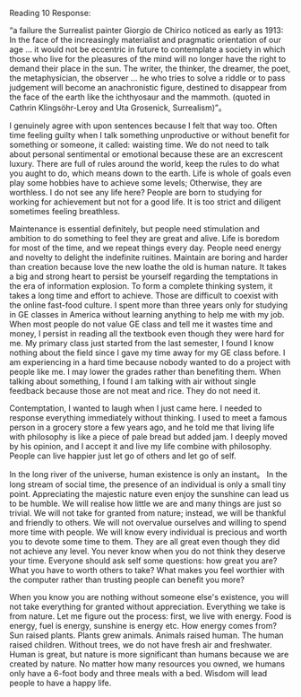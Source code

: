 Reading 10 Response: 

“a failure the Surrealist painter Giorgio de Chirico noticed as early as 1913:
In the face of the increasingly materialist and pragmatic orientation of our age … it would not be eccentric in future to 
contemplate a society in which those who live for the pleasures of the mind will no longer have the right to demand their 
place in the sun. The writer, the thinker, the dreamer, the poet, the metaphysician, the observer … he who tries to solve 
a riddle or to pass judgement will become an anachronistic figure, destined to disappear from the face of the earth like 
the ichthyosaur and the mammoth. (quoted in Cathrin Klingsöhr-Leroy and Uta Grosenick, Surrealism)”。

I genuinely agree with upon sentences because I felt that way too. Often time feeling guilty when I talk something unproductive
or without benefit for something or someone, it called: waisting time. We do not need to talk about personal sentimental or
emotional because these are an excrescent luxury. There are full of rules around the world, keep the rules to do what you aught to do, which means down to the earth. Life is whole of goals even play some hobbies have to achieve some levels; 
Otherwise, they are worthless. I do not see any life here? People are born to studying for working for achievement but not for a good life. It is too strict and diligent sometimes feeling breathless. 

Maintenance is essential definitely, but people need stimulation and ambition to do something to feel they are great and alive. Life is boredom for most of the time, and we repeat things every day. People need energy and novelty to delight the indefinite ruitines. Maintain are boring and harder than creation because love the new loathe the old is human nature. It takes a big and strong heart to persist be yourself regarding the temptations in the era of information explosion. To form a complete
thinking system, it takes a long time and effort to achieve. Those are difficult to coexist with the online fast-food culture.
I spent more than three years only for studying in GE classes in America without learning anything to help me with my job. 
When most people do not value GE class and tell me it wastes time and money, I persist in reading all the textbook even though
they were hard for me. My primary class just started from the last semester, I found I know nothing about the field since I gave my time away for my GE class before. I am experiencing in a hard time because nobody wanted to do a project with people like me. I may lower the grades rather than benefiting them. When talking about something, I found I am talking with air without single
feedback because those are not meat and rice. They do not need it. 

Contemptation, I wanted to laugh when I just came here. I needed to response everything immediately without thinking. I used to
meet a famous person in a grocery store a few years ago, and he told me that living life with philosophy is like a piece of pale bread but added jam. I deeply moved by his opinion, and I accept it and live my life combine with philosophy. People can live happier just let go of others and let go of self. 

In the long river of the universe, human existence is only an instant。 In the long stream of social time, the presence of an individual is only a small tiny point. Appreciating the majestic nature even enjoy the sunshine can lead us to be humble. We
will realise how little we are and many things are just so trivial. We will not take for granted from nature; instead, we will
be thankful and friendly to others. We will not overvalue ourselves and willing to spend more time with people. We will know every individual is precious and worth you to devote some time to them. They are all great even though they did not achieve any level. You never know when you do not think they deserve your time. Everyone should ask self some questions: how great you are? What you have to worth others to take? What makes you feel worthier with the computer rather than trusting people can benefit you more?

When you know you are nothing without someone else's existence, you will not take everything for granted without appreciation.
Everything we take is from nature. Let me figure out the process: first, we live with energy. Food is energy, fuel is energy,
sunshine is energy etc. How energy comes from?  Sun raised plants. Plants grew animals. Animals raised human. The human raised children. Without trees, we do not have fresh air and freshwater. Human is great, but nature is more significant than humans because
we are created by nature. No matter how many resources you owned, we humans only have a 6-foot body and three meals with a bed.
Wisdom will lead people to have a happy life. 


